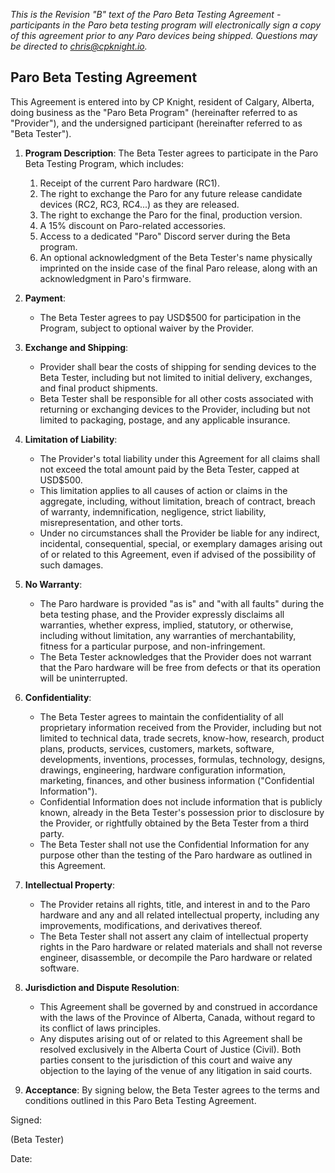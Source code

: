 _This is the Revision "B" text of the Paro Beta Testing Agreement - participants in the Paro beta testing program will electronically sign a copy of this agreement prior to any Paro devices being shipped. Questions may be directed to [chris@cpknight.io](mailto:chris@cpknight.io)._

## Paro Beta Testing Agreement

This Agreement is entered into by CP Knight, resident of Calgary, Alberta, doing business as the "Paro Beta Program" (hereinafter referred to as "Provider"), and the undersigned participant (hereinafter referred to as "Beta Tester").

1. **Program Description**:
The Beta Tester agrees to participate in the Paro Beta Testing Program, which includes:
    1. Receipt of the current Paro hardware (RC1).
    2. The right to exchange the Paro for any future release candidate devices (RC2, RC3, RC4...) as they are released.
    3. The right to exchange the Paro for the final, production version.
    4. A 15% discount on Paro-related accessories.
    5. Access to a dedicated "Paro" Discord server during the Beta program.
    6. An optional acknowledgment of the Beta Tester's name physically imprinted on the inside case of the final Paro release, along with an acknowledgment in Paro's firmware.

2. **Payment**:
    - The Beta Tester agrees to pay USD$500 for participation in the Program, subject to optional waiver by the Provider.

3. **Exchange and Shipping**:
    - Provider shall bear the costs of shipping for sending devices to the Beta Tester, including but not limited to initial delivery, exchanges, and final product shipments.
    - Beta Tester shall be responsible for all other costs associated with returning or exchanging devices to the Provider, including but not limited to packaging, postage, and any applicable insurance.

4. **Limitation of Liability**:

    - The Provider's total liability under this Agreement for all claims shall not exceed the total amount paid by the Beta Tester, capped at USD$500.
    - This limitation applies to all causes of action or claims in the aggregate, including, without limitation, breach of contract, breach of warranty, indemnification, negligence, strict liability, misrepresentation, and other torts.
    - Under no circumstances shall the Provider be liable for any indirect, incidental, consequential, special, or exemplary damages arising out of or related to this Agreement, even if advised of the possibility of such damages.

5. **No Warranty**:

    - The Paro hardware is provided "as is" and "with all faults" during the beta testing phase, and the Provider expressly disclaims all warranties, whether express, implied, statutory, or otherwise, including without limitation, any warranties of merchantability, fitness for a particular purpose, and non-infringement.
    - The Beta Tester acknowledges that the Provider does not warrant that the Paro hardware will be free from defects or that its operation will be uninterrupted.

6. **Confidentiality**:

    - The Beta Tester agrees to maintain the confidentiality of all proprietary information received from the Provider, including but not limited to technical data, trade secrets, know-how, research, product plans, products, services, customers, markets, software, developments, inventions, processes, formulas, technology, designs, drawings, engineering, hardware configuration information, marketing, finances, and other business information ("Confidential Information").
    - Confidential Information does not include information that is publicly known, already in the Beta Tester's possession prior to disclosure by the Provider, or rightfully obtained by the Beta Tester from a third party.
    - The Beta Tester shall not use the Confidential Information for any purpose other than the testing of the Paro hardware as outlined in this Agreement.

7. **Intellectual Property**:

    - The Provider retains all rights, title, and interest in and to the Paro hardware and any and all related intellectual property, including any improvements, modifications, and derivatives thereof.
    - The Beta Tester shall not assert any claim of intellectual property rights in the Paro hardware or related materials and shall not reverse engineer, disassemble, or decompile the Paro hardware or related software.

8. **Jurisdiction and Dispute Resolution**:

    - This Agreement shall be governed by and construed in accordance with the laws of the Province of Alberta, Canada, without regard to its conflict of laws principles.
    - Any disputes arising out of or related to this Agreement shall be resolved exclusively in the Alberta Court of Justice (Civil). Both parties consent to the jurisdiction of this court and waive any objection to the laying of the venue of any litigation in said courts.

9. **Acceptance**:
By signing below, the Beta Tester agrees to the terms and conditions outlined in this Paro Beta Testing Agreement.

Signed:

(Beta Tester)

Date:
